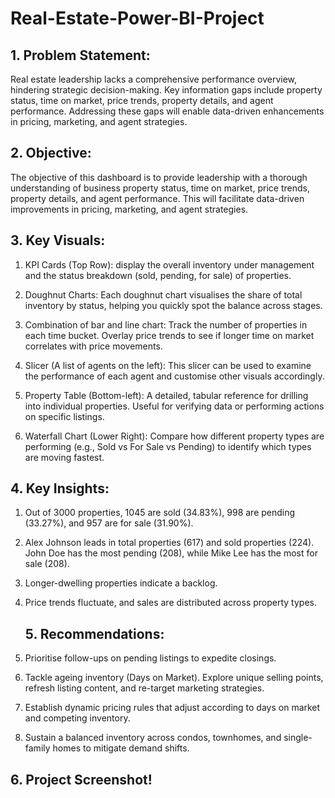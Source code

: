 # Real-Estate-Power-BI-Project

## 1. Problem Statement:

Real estate leadership lacks a comprehensive performance overview, hindering strategic decision-making. Key information gaps include property status, time on market, price trends, property details, and agent performance. Addressing these gaps will enable data-driven enhancements in pricing, marketing, and agent strategies.

## 2. Objective:

The objective of this dashboard is to provide leadership with a thorough understanding of business property status, time on market, price trends, property details, and agent performance. This will facilitate data-driven improvements in pricing, marketing, and agent strategies.

## 3. Key Visuals:

1.	KPI Cards (Top Row): display the overall inventory under management and the status breakdown (sold, pending, for sale) of properties.
	
2.	Doughnut Charts: Each doughnut chart visualises the share of total inventory by status, helping you quickly spot the balance across stages.
	
3.	Combination of bar and line chart: Track the number of properties in each time bucket. Overlay price trends to see if longer time on market correlates with price movements.
   
4.	Slicer (A list of agents on the left): This slicer can be used to examine the performance of each agent and customise other visuals accordingly.
   
5.	Property Table (Bottom-left): A detailed, tabular reference for drilling into individual properties. Useful for verifying data or performing actions on specific listings.
    
6.	Waterfall Chart (Lower Right): Compare how different property types are performing (e.g., Sold vs For Sale vs Pending) to identify which types are moving fastest.

   ## 4. Key Insights:

1.	Out of 3000 properties, 1045 are sold (34.83%), 998 are pending (33.27%), and 957 are for sale (31.90%).
      
2.	Alex Johnson leads in total properties (617) and sold properties (224). John Doe has the most pending (208), while Mike Lee has the most for sale (208).
   
3.  Longer-dwelling properties indicate a backlog.
   
4. Price trends fluctuate, and sales are distributed across property types.

   ## 5. Recommendations:

1.	Prioritise follow-ups on pending listings to expedite closings.
   
2.	Tackle ageing inventory (Days on Market). Explore unique selling points, refresh listing content, and re-target marketing strategies.
	
3.	Establish dynamic pricing rules that adjust according to days on market and competing inventory.
	
4.	Sustain a balanced inventory across condos, townhomes, and single-family homes to mitigate demand shifts.

   ## 6. Project Screenshot!





